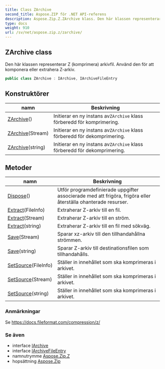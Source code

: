 ```yaml
---
title: Class ZArchive
second_title: Aspose.ZIP för .NET API-referens
description: Aspose.Zip.Z.ZArchive klass. Den här klassen representerar Z komprimera arkivfil. Använd den för att komponera eller extrahera Zarkiv.
type: docs
weight: 910
url: /sv/net/aspose.zip.z/zarchive/
---
```

## ZArchive class

Den här klassen representerar Z (komprimera) arkivfil. Använd den för att komponera eller extrahera Z-arkiv.

```csharp
public class ZArchive : IArchive, IArchiveFileEntry
```

## Konstruktörer

| namn | Beskrivning |
| --- | --- |
| [ZArchive](zarchive/#constructor)() | Initierar en ny instans av`ZArchive` klass förberedd för komprimering. |
| [ZArchive](zarchive/#constructor_1)(Stream) | Initierar en ny instans av`ZArchive` klass förberedd för dekomprimering. |
| [ZArchive](zarchive/#constructor_2)(string) | Initierar en ny instans av`ZArchive` klass förberedd för dekomprimering. |

## Metoder

| namn | Beskrivning |
| --- | --- |
| [Dispose](../../aspose.zip.z/zarchive/dispose/)() | Utför programdefinierade uppgifter associerade med att frigöra, frigöra eller återställa ohanterade resurser. |
| [Extract](../../aspose.zip.z/zarchive/extract/#extract_1)(FileInfo) | Extraherar Z-arkiv till en fil. |
| [Extract](../../aspose.zip.z/zarchive/extract/#extract_2)(Stream) | Extraherar Z-arkiv till en ström. |
| [Extract](../../aspose.zip.z/zarchive/extract/#extract)(string) | Extraherar Z-arkiv till en fil med sökväg. |
| [Save](../../aspose.zip.z/zarchive/save/#save)(Stream) | Sparar xz-arkiv till den tillhandahållna strömmen. |
| [Save](../../aspose.zip.z/zarchive/save/#save_1)(string) | Sparar Z-arkiv till destinationsfilen som tillhandahålls. |
| [SetSource](../../aspose.zip.z/zarchive/setsource/#setsource)(FileInfo) | Ställer in innehållet som ska komprimeras i arkivet. |
| [SetSource](../../aspose.zip.z/zarchive/setsource/#setsource_1)(Stream) | Ställer in innehållet som ska komprimeras i arkivet. |
| [SetSource](../../aspose.zip.z/zarchive/setsource/#setsource_2)(string) | Ställer in innehållet som ska komprimeras i arkivet. |

### Anmärkningar

Se https://docs.fileformat.com/compression/z/

### Se även

* interface [IArchive](../../aspose.zip/iarchive/)
* interface [IArchiveFileEntry](../../aspose.zip/iarchivefileentry/)
* namnutrymme [Aspose.Zip.Z](../../aspose.zip.z/)
* hopsättning [Aspose.Zip](../../)


